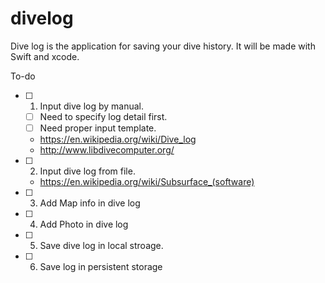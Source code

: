 # divelog
Dive log is the application for saving your dive history.
It will be made with Swift and xcode.


To-do
- [ ] 1. Input dive log by manual.
   - [ ] Need to specify log detail first.
   - [ ] Need proper input template.
   - https://en.wikipedia.org/wiki/Dive_log
   - http://www.libdivecomputer.org/
- [ ] 2. Input dive log from file.
   - https://en.wikipedia.org/wiki/Subsurface_(software)
- [ ] 3. Add Map info in dive log
- [ ] 4. Add Photo in dive log
- [ ] 5. Save dive log in local stroage.
- [ ] 6. Save log in persistent storage

